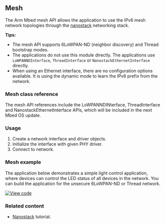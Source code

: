 ## Mesh

The Arm Mbed mesh API allows the application to use the IPv6 mesh network topologies through the [nanostack](/docs/development/tutorials/mesh.html#nanostack) networking stack.

**Tips:**
* The mesh API supports 6LoWPAN-ND (neighbor discovery) and Thread bootstrap modes.
* The applications do not use this module directly. The applications use `LoWPANNDInterface`, `ThreadInterface` or `NanostackEthernetInterface` directly.
* When using an Ethernet interface, there are no configuration options available. It is using the dynamic mode to learn the IPv6 prefix from the network.

### Mesh class reference

The mesh API references include the LoWPANNDINterface, ThreadInterface and NanostackEthernetInterface APIs, which will be included in the next Mbed OS update.

### Usage

1. Create a network interface and driver objects.
1. Initialize the interface with given PHY driver.
1. Connect to network.

### Mesh example

The application below demonstrates a simple light control application, where devices can control the LED status of all devices in the network. You can build the application for the unsecure 6LoWPAN-ND or Thread network.

[![View code](https://www.mbed.com/embed/?url=https://github.com/ARMmbed/mbed-os-example-mesh-minimal)](https://github.com/ARMmbed/mbed-os-example-mesh-minimal/blob/master/main.cpp)

### Related content

- [Nanostack](/docs/development/tutorials/mesh.html#nanostack) tutorial.
